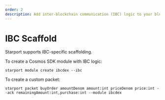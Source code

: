 ```yaml
---
order: 2
description: Add inter-blockchain communication (IBC) logic to your blockchain.
---
```


# IBC Scaffold

Starport supports IBC-specific scaffolding.

To create a Cosmos SDK module with IBC logic:

```
starport module create ibcdex --ibc
```

To create a custom packet:

```
starport packet buyOrder amountDenom amount:int priceDenom price:int --ack remainingAmount:int,purchase:int --module ibcdex
```
